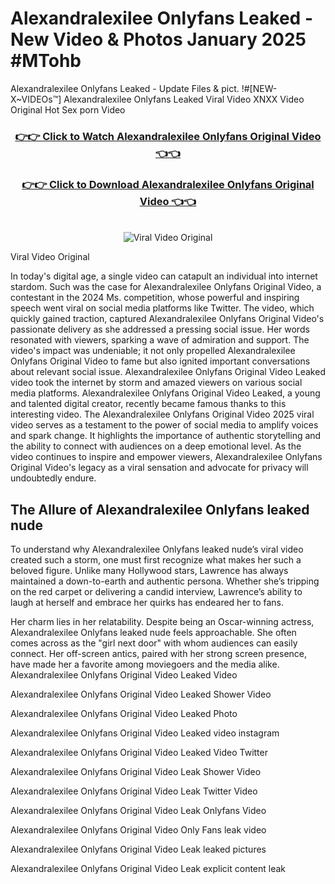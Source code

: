 # Alexandralexilee Onlyfans Leaked - New Video & Photos January 2025 #MTohb

Alexandralexilee Onlyfans Leaked - Update Files & pict. !#[NEW-X~VIDEOs™] Alexandralexilee Onlyfans Leaked Viral Video XNXX Video Original Hot Sex porn Video
<br>
<div align="center">
<h3><a href="https://links2leaks.com?utm_source=alexandralexilee&utm_medium=gitlong" rel="nofollow">👉👉 Click to Watch Alexandralexilee Onlyfans Original Video 👈👈</a></h3>
<h3><a href="https://links2leaks.com?utm_source=alexandralexilee&utm_medium=gitlong" rel="nofollow">👉👉 Click to Download Alexandralexilee Onlyfans Original Video 👈👈</a></h3>
<br>
<a href="https://links2leaks.com?utm_source=alexandralexilee&utm_medium=gitlong" rel="nofollow"><img src="https://i.ibb.co/Gkj2r4b/banner.png" alt="Viral Video Original" style="max-width: 100%; display: inline-block;" data-target="animated-image.originalImage"></a>
</div>

Viral Video Original

In today's digital age, a single video can catapult an individual into internet stardom. Such was the case for Alexandralexilee Onlyfans Original Video, a contestant in the 2024 Ms. competition, whose powerful and inspiring speech went viral on social media platforms like Twitter.
The video, which quickly gained traction, captured Alexandralexilee Onlyfans Original Video's passionate delivery as she addressed a pressing social issue. Her words resonated with viewers, sparking a wave of admiration and support. The video's impact was undeniable; it not only propelled Alexandralexilee Onlyfans Original Video to fame but also ignited important conversations about relevant social issue.
Alexandralexilee Onlyfans Original Video Leaked video took the internet by storm and amazed viewers on various social media platforms. Alexandralexilee Onlyfans Original Video Leaked, a young and talented digital creator, recently became famous thanks to this interesting video.
The Alexandralexilee Onlyfans Original Video 2025 viral video serves as a testament to the power of social media to amplify voices and spark change. It highlights the importance of authentic storytelling and the ability to connect with audiences on a deep emotional level. As the video continues to inspire and empower viewers, Alexandralexilee Onlyfans Original Video's legacy as a viral sensation and advocate for privacy will undoubtedly endure.

<h2>The Allure of Alexandralexilee Onlyfans leaked nude</h2>


To understand why Alexandralexilee Onlyfans leaked nude’s viral video created such a storm, one must first recognize what makes her such a beloved figure. Unlike many Hollywood stars, Lawrence has always maintained a down-to-earth and authentic persona. Whether she’s tripping on the red carpet or delivering a candid interview, Lawrence’s ability to laugh at herself and embrace her quirks has endeared her to fans.

Her charm lies in her relatability. Despite being an Oscar-winning actress, Alexandralexilee Onlyfans leaked nude feels approachable. She often comes across as the "girl next door" with whom audiences can easily connect. Her off-screen antics, paired with her strong screen presence, have made her a favorite among moviegoers and the media alike.
Alexandralexilee Onlyfans Original Video Leaked Video

Alexandralexilee Onlyfans Original Video Leaked Shower Video

Alexandralexilee Onlyfans Original Video Leaked Photo

Alexandralexilee Onlyfans Original Video Leaked video instagram

Alexandralexilee Onlyfans Original Video Leaked Video Twitter

Alexandralexilee Onlyfans Original Video Leak Shower Video

Alexandralexilee Onlyfans Original Video Leak Twitter Video

Alexandralexilee Onlyfans Original Video Leak Onlyfans Video

Alexandralexilee Onlyfans Original Video Only Fans leak video

Alexandralexilee Onlyfans Original Video Leak leaked pictures

Alexandralexilee Onlyfans Original Video Leak explicit content leak